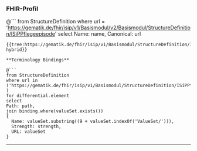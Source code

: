 ### FHIR-Profil

@```
from StructureDefinition where url = 'https://gematik.de/fhir/isip/v1/Basismodul/v2/Basismodul/StructureDefinition/ISiPPflegeepisode' select Name: name, Canonical: url
```
{{tree:https://gematik.de/fhir/isip/v1/Basismodul/StructureDefinition/ISiPPflegeepisode, hybrid}}

**Terminology Bindings**

@```
from StructureDefinition
where url in ('https://gematik.de/fhir/isip/v1/Basismodul/StructureDefinition/ISiPPflegeepisode' )
for differential.element
select
Path: path,
join binding.where(valueSet.exists())
{
  Name: valueSet.substring((9 + valueSet.indexOf('ValueSet/'))),
  Strength: strength,
  URL: valueSet
}
```

---